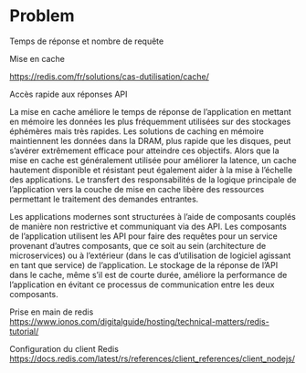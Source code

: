 # Problem

Temps de réponse et nombre de requête

Mise en cache

<https://redis.com/fr/solutions/cas-dutilisation/cache/>

Accès rapide aux réponses API

La mise en cache améliore le temps de réponse de l’application en mettant en mémoire les données les plus fréquemment utilisées sur des stockages éphémères mais très rapides. Les solutions de caching en mémoire maintiennent les données dans la DRAM, plus rapide que les disques, peut s’avérer extrêmement efficace pour atteindre ces objectifs. Alors que la mise en cache est généralement utilisée pour améliorer la latence, un cache hautement disponible et résistant peut également aider à la mise à l’échelle des applications. Le transfert des responsabilités de la logique principale de l’application vers la couche de mise en cache libère des ressources permettant le traitement des demandes entrantes.

Les applications modernes sont structurées à l’aide de composants couplés de manière non restrictive et communiquant via des API. Les composants de l’application utilisent les API pour faire des requêtes pour un service provenant d’autres composants, que ce soit au sein (architecture de microservices) ou à l’extérieur (dans le cas d’utilisation de logiciel agissant en tant que service) de l’application. Le stockage de la réponse de l’API dans le cache, même s’il est de courte durée, améliore la performance de l’application en évitant ce processus de communication entre les deux composants.

Prise en main de redis
<https://www.ionos.com/digitalguide/hosting/technical-matters/redis-tutorial/>

Configuration du client Redis
<https://docs.redis.com/latest/rs/references/client_references/client_nodejs/>
